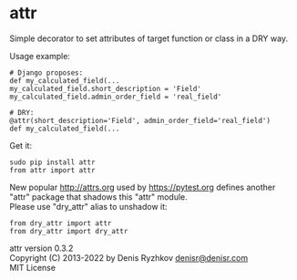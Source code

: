 attr
====

Simple decorator to set attributes of target function or class in a DRY way.

Usage example:

    # Django proposes:
    def my_calculated_field(...
    my_calculated_field.short_description = 'Field'
    my_calculated_field.admin_order_field = 'real_field'

    # DRY:
    @attr(short_description='Field', admin_order_field='real_field')
    def my_calculated_field(...

Get it:

    sudo pip install attr
    from attr import attr

New popular http://attrs.org used by https://pytest.org defines another "attr" package that shadows this "attr" module.  
Please use "dry_attr" alias to unshadow it:

    from dry_attr import attr
    from dry_attr import dry_attr

attr version 0.3.2  
Copyright (C) 2013-2022 by Denis Ryzhkov <denisr@denisr.com>  
MIT License
